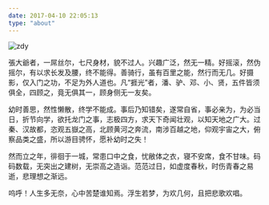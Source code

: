 ```yaml
---
date: 2017-04-10 22:05:13
type: "about"
---
```

![zdy](/images/zdy.jpg)

張大爺者，一屌丝尔，七尺身材，貌不过人。兴趣广泛，然无一精。好摇滚，然伪摇尔，有以求长发及腰，终不能得。善骑行，虽有百里之能，然行而无几。好摄影，仅入门之功，不足为外人道也。凡“捱光”者，潘、驴、邓、小、贤，五件皆须俱全，四顾之，竟无俱其一，顾身侧无一友矣。
<!-- more -->
幼时善思，然性懒散，终学不能成。事后乃知错矣，遂常自省，事必亲为，为必当日，折节向学，欲托龙门之事，志极四方，求天下奇闻壮观，以知天地之广大。过秦、汉故都，恣观五嶽之高，北顾黄河之奔流，南涉百越之地，仰观宇宙之大，俯察品类之盛，所以游目骋怀，愿补幼时之失！ 

然而立之年，徘徊于一城，常患口中之食，忧敝体之衣，寝不安席，食不甘味。码码数载，无突出之建树，无崇高之造诣。范范过日，如虚度春秋，时伤青春之易逝，悲理想之渐远。

呜呼！人生多无奈，心中苦楚谁知焉。浮生若梦，为欢几何，且把悲歌欢唱。
